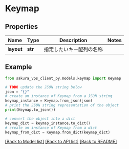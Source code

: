 # Keymap


## Properties

Name | Type | Description | Notes
------------ | ------------- | ------------- | -------------
**layout** | **str** | 指定したいキー配列の名称 | 

## Example

```python
from sakura_vps_client_py.models.keymap import Keymap

# TODO update the JSON string below
json = "{}"
# create an instance of Keymap from a JSON string
keymap_instance = Keymap.from_json(json)
# print the JSON string representation of the object
print(Keymap.to_json())

# convert the object into a dict
keymap_dict = keymap_instance.to_dict()
# create an instance of Keymap from a dict
keymap_from_dict = Keymap.from_dict(keymap_dict)
```
[[Back to Model list]](../README.md#documentation-for-models) [[Back to API list]](../README.md#documentation-for-api-endpoints) [[Back to README]](../README.md)



